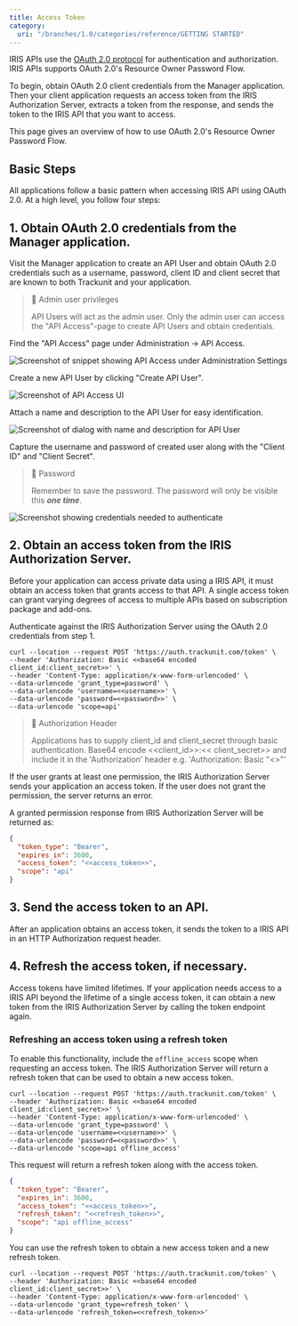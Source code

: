 ```yaml
---
title: Access Token
category:
  uri: "/branches/1.0/categories/reference/GETTING STARTED"
---
```


IRIS APIs use the [OAuth 2.0 protocol](https://tools.ietf.org/html/rfc6749) for authentication and authorization. IRIS
APIs supports OAuth 2.0's Resource Owner Password Flow.

To begin, obtain OAuth 2.0 client credentials from the Manager application. Then your client application requests an
access token from the IRIS Authorization Server, extracts a token from the response, and sends the token to the IRIS API
that you want to access.

This page gives an overview of how to use OAuth 2.0's Resource Owner Password Flow.

## Basic Steps

All applications follow a basic pattern when accessing IRIS API using OAuth 2.0. At a high level, you follow four steps:

## 1. Obtain OAuth 2.0 credentials from the Manager application.

Visit the Manager application to create an API User and obtain OAuth 2.0 credentials such as a username, password,
client ID and client secret that are known to both Trackunit and your application.

> 🚧 Admin user privileges
>
> API Users will act as the admin user. Only the admin user can access the "API Access"-page to create API Users and
> obtain credentials.

Find the "API Access" page under Administration → API Access.

![Screenshot of snippet showing API Access under Administration Settings](https://cdn.statically.io/gh/trackunit/developer-hub/master/api-docs/api-access-admin-settings.png "API Access settings")

Create a new API User by clicking "Create API User".

![Screenshot of API Access UI](https://cdn.statically.io/gh/trackunit/developer-hub/master/api-docs/api-access-create-api-user.png "Create API User UI")

Attach a name and description to the API User for easy identification.

![Screenshot of dialog with name and description for API User](https://cdn.statically.io/gh/trackunit/developer-hub/master/api-docs/api-access-create-api-user-dialog.png "Dialog of API User creation")

Capture the username and password of created user along with the "Client ID" and "Client Secret".
> 📘 Password
>
> Remember to save the password. The password will only be visible this **_one time_**.

![Screenshot showing credentials needed to authenticate](https://cdn.statically.io/gh/trackunit/developer-hub/master/api-docs/api-access-created-user.png "Created API User")

## 2. Obtain an access token from the IRIS Authorization Server.

Before your application can access private data using a IRIS API, it must obtain an access token that grants access to
that API. A single access token can grant varying degrees of access to multiple APIs based on subscription package and
add-ons.

Authenticate against the IRIS Authorization Server using the OAuth 2.0 credentials from step 1.

```curl
curl --location --request POST 'https://auth.trackunit.com/token' \
--header 'Authorization: Basic <<base64 encoded client_id:client_secret>>' \
--header 'Content-Type: application/x-www-form-urlencoded' \
--data-urlencode 'grant_type=password' \
--data-urlencode 'username=<<username>>' \
--data-urlencode 'password=<<password>>' \
--data-urlencode 'scope=api'
```

> 🚧 Authorization Header
>
> Applications has to supply client_id and client_secret through basic authentication. Base64 encode <<client_id>>:<<
> client_secret>> and include it in the 'Authorization' header e.g. 'Authorization:
> Basic "<<base64 encoded client_id:client_secret>>"'

If the user grants at least one permission, the IRIS Authorization Server sends your application an access token. If the
user does not grant the permission, the server returns an error.

A granted permission response from IRIS Authorization Server will be returned as:

```json Successful Response
{
  "token_type": "Bearer",
  "expires_in": 3600,
  "access_token": "<<access_token>>",
  "scope": "api"
}
```

## 3. Send the access token to an API.

After an application obtains an access token, it sends the token to a IRIS API in an HTTP Authorization request header.

## 4. Refresh the access token, if necessary.

Access tokens have limited lifetimes. If your application needs access to a IRIS API beyond the lifetime of a single
access token, it can obtain a new token from the IRIS Authorization Server by calling the token endpoint again.

### Refreshing an access token using a refresh token

To enable this functionality, include the `offline_access` scope when requesting an access token. The IRIS
Authorization Server will return a refresh token that can be used to obtain a new access token.

```curl
curl --location --request POST 'https://auth.trackunit.com/token' \
--header 'Authorization: Basic <<base64 encoded client_id:client_secret>>' \
--header 'Content-Type: application/x-www-form-urlencoded' \
--data-urlencode 'grant_type=password' \
--data-urlencode 'username=<<username>>' \
--data-urlencode 'password=<<password>>' \
--data-urlencode 'scope=api offline_access'
```

This request will return a refresh token along with the access token.

```json
{
  "token_type": "Bearer",
  "expires_in": 3600,
  "access_token": "<<access_token>>",
  "refresh_token": "<<refresh_token>>",
  "scope": "api offline_access"
}
```

You can use the refresh token to obtain a new access token and a new refresh token.

```curl
curl --location --request POST 'https://auth.trackunit.com/token' \
--header 'Authorization: Basic <<base64 encoded client_id:client_secret>>' \
--header 'Content-Type: application/x-www-form-urlencoded' \
--data-urlencode 'grant_type=refresh_token' \
--data-urlencode 'refresh_token=<<refresh_token>>'
```
